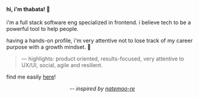#### hi, i'm thabata! 👋

i'm a full stack software eng specialized in frontend. i believe tech to be a powerful tool to help people. 

having a hands-on profile, i'm very attentive not to lose track of my career purpose with a growth mindset. 🚀

> — highlights: product oriented, results-focused, very attentive to UX/UI, social, agile and resilient.

find me easily <a rel="me" href="https://www.linkedin.com/in/thabatadornelas/">here</a>!

<p align="center">
  <i>-- inspired by <a href="https://github.com/natemoo-re">natemoo-re</a></i>
</p>
